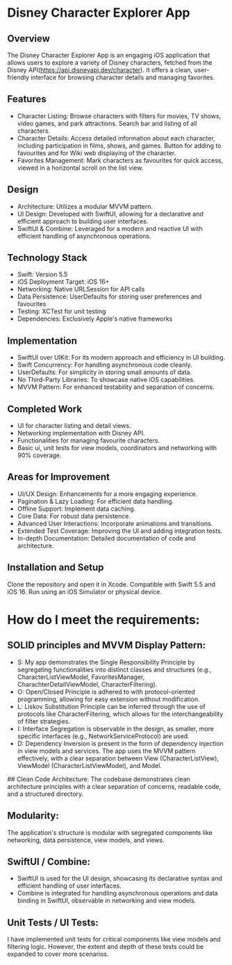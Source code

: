 # Disney Character Explorer App
## Overview
The Disney Character Explorer App is an engaging iOS application that allows users to explore a variety of Disney characters, fetched from the Disney API(https://api.disneyapi.dev/character). It offers a clean, user-friendly interface for browsing character details and managing favorites.

## Features
- Character Listing: Browse characters with filters for movies, TV shows, video games, and park attractions. Search bar and listing of all characters.
- Character Details: Access detailed information about each character, including participation in films, shows, and games. Button for adding to favourites and for Wiki web displaying of the character.
- Favorites Management: Mark characters as favourites for quick access, viewed in a horizontal scroll on the list view.

## Design
- Architecture: Utilizes a modular MVVM pattern.
- UI Design: Developed with SwiftUI, allowing for a declarative and efficient approach to building user interfaces.
- SwiftUI & Combine: Leveraged for a modern and reactive UI with efficient handling of asynchronous operations.

## Technology Stack
- Swift: Version 5.5
- iOS Deployment Target: iOS 16+
- Networking: Native URLSession for API calls
- Data Persistence: UserDefaults for storing user preferences and favourites
- Testing: XCTest for unit testing
- Dependencies: Exclusively Apple's native frameworks

## Implementation
- SwiftUI over UIKit: For its modern approach and efficiency in UI building.
- Swift Concurrency: For handling asynchronous code cleanly.
- UserDefaults: For simplicity in storing small amounts of data.
- No Third-Party Libraries: To showcase native iOS capabilities.
- MVVM Pattern: For enhanced testability and separation of concerns.

## Completed Work
- UI for character listing and detail views.
- Networking implementation with Disney API.
- Functionalities for managing favourite characters.
- Basic ui, unit tests for view models, coordinators and networking with 90% coverage.

## Areas for Improvement
- UI/UX Design: Enhancements for a more engaging experience.
- Pagination & Lazy Loading: For efficient data handling.
- Offline Support: Implement data caching.
- Core Data: For robust data persistence.
- Advanced User Interactions: Incorporate animations and transitions.
- Extended Test Coverage: Improving the UI and adding integration tests.
- In-depth Documentation: Detailed documentation of code and architecture.

## Installation and Setup
Clone the repository and open it in Xcode. Compatible with Swift 5.5 and iOS 16. Run using an iOS Simulator or physical device.

# How do I meet the requirements:

## SOLID principles and MVVM Display Pattern:

- S: My app demonstrates the Single Responsibility Principle by segregating functionalities into distinct classes and structures (e.g., CharacterListViewModel, FavoritesManager, CharachterDetailViewModel, CharacterFiltering).
- O: Open/Closed Principle is adhered to with protocol-oriented programming, allowing for easy extension without modification.
- L: Liskov Substitution Principle can be inferred through the use of protocols like CharacterFiltering, which allows for the interchangeability of filter strategies.
- I: Interface Segregation is observable in the design, as smaller, more specific interfaces (e.g., NetworkServiceProtocol) are used.
- D: Dependency Inversion is present in the form of dependency injection in view models and services.
The app uses the MVVM pattern effectively, with a clear separation between View (CharacterListView), ViewModel (CharacterListViewModel), and Model.

## Clean Code Architecture:
The codebase demonstrates clean architecture principles with a clear separation of concerns, readable code, and a structured directory.

## Modularity:
The application's structure is modular with segregated components like networking, data persistence, view models, and views.

## SwiftUI / Combine:
- SwiftUI is used for the UI design, showcasing its declarative syntax and efficient handling of user interfaces.
- Combine is integrated for handling asynchronous operations and data binding in SwiftUI, observable in networking and view models.

## Unit Tests / UI Tests:
I have implemented unit tests for critical components like view models and filtering logic. However, the extent and depth of these tests could be expanded to cover more scenarios.
